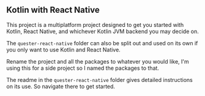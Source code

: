 ## Kotlin with React Native

This project is a multiplatform project designed to get you started with Kotlin, React Native, and whichever Kotlin JVM backend you may decide on.

The `quester-react-native` folder can also be split out and used on its own if you only want to use Kotlin and React Native.

Rename the project and all the packages to whatever you would like, I'm using this for a side project so I named the packages to that.

The readme in the `quester-react-native` folder gives detailed instructions on its use. So navigate there to get started.